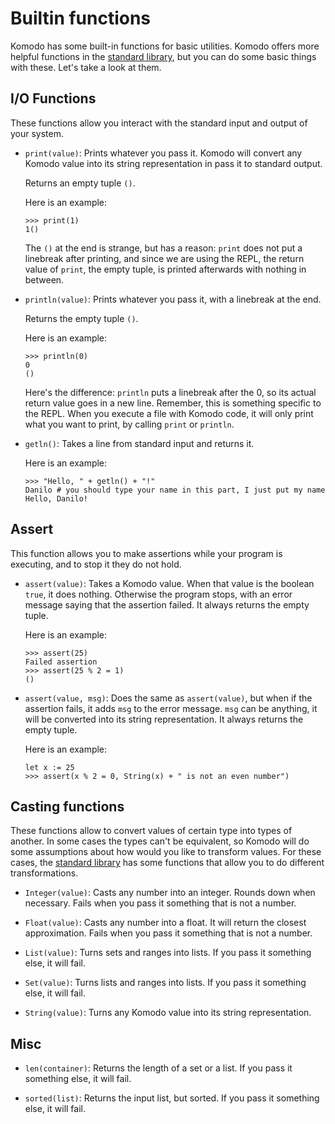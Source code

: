 # Builtin functions

Komodo has some built-in functions for basic utilities. Komodo offers more helpful functions in the [standard library](./the_standard_library.md), but you can do some basic things with these. Let's take a look at them.

## I/O Functions

These functions allow you interact with the standard input and output of your system.

- `print(value)`: Prints whatever you pass it. Komodo will convert any Komodo value into its string representation in pass it to standard output.
  
  Returns an empty tuple `()`.

  Here is an example:

  ```
  >>> print(1)
  1()
  ```
  
  The `()` at the end is strange, but has a reason: `print` does not put a linebreak after printing, and since we are using the REPL, the return value of `print`, the empty tuple, is printed afterwards with nothing in between.

- `println(value)`: Prints whatever you pass it, with a linebreak at the end.

  Returns the empty tuple `()`.

  Here is an example:

  ```
  >>> println(0)
  0
  ()
  ```

  Here's the difference: `println` puts a linebreak after the 0, so its actual return value goes in a new line. Remember, this is something specific to the REPL. When you execute a file with Komodo code, it will only print what you want to print, by calling `print` or `println`.

- `getln()`: Takes a line from standard input and returns it.

  Here is an example:

  ```
  >>> "Hello, " + getln() + "!"
  Danilo # you should type your name in this part, I just put my name
  Hello, Danilo!
  ```

## Assert

This function allows you to make assertions while your program is executing, and to stop it they do not hold.

- `assert(value)`: Takes a Komodo value. When that value is the boolean `true`, it does nothing. Otherwise the program stops, with an error message saying that the assertion failed. It always returns the empty tuple.

  Here is an example:
  ```
  >>> assert(25)
  Failed assertion
  >>> assert(25 % 2 = 1)
  ()
  ```

- `assert(value, msg)`: Does the same as `assert(value)`, but when if the assertion fails, it adds `msg` to the error message. `msg` can be anything, it will be converted into its string representation. It always returns the empty tuple.

  Here is an example:
  ```
  let x := 25
  >>> assert(x % 2 = 0, String(x) + " is not an even number")
  ```

## Casting functions

These functions allow to convert values of certain type into types of another. In some cases the types can't be equivalent, so Komodo will do some assumptions about how would you like to transform values. For these cases, the [standard library](./the_standard_library.md) has some functions that allow you to do different transformations.

- `Integer(value)`: Casts any number into an integer. Rounds down when necessary. Fails when you pass it something that is not a number.

- `Float(value)`: Casts any number into a float. It will return the closest approximation. Fails when you pass it something that is not a number.

- `List(value)`: Turns sets and ranges into lists. If you pass it something else, it will fail.

- `Set(value)`: Turns lists and ranges into lists. If you pass it something else, it will fail.

- `String(value)`: Turns any Komodo value into its string representation.

## Misc

- `len(container)`: Returns the length of a set or a list. If you pass it something else, it will fail.

- `sorted(list)`: Returns the input list, but sorted. If you pass it something else, it will fail.
